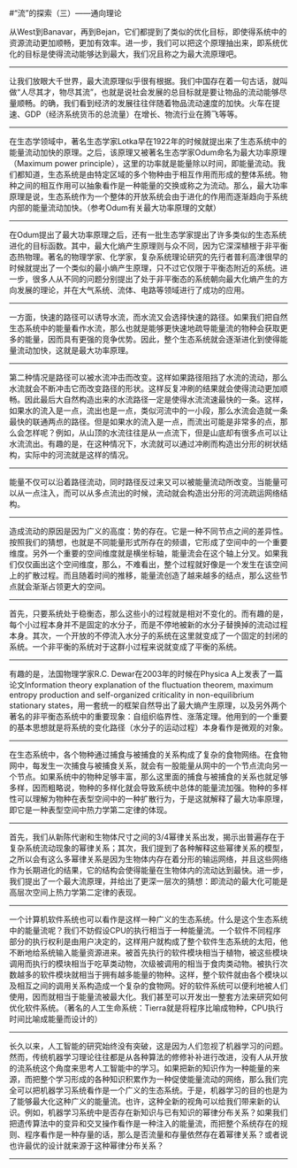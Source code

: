 #“流”的探索（三）——通向理论

从West到Banavar，再到Bejan，它们都提到了类似的优化目标，即使得系统中的资源流动更加顺畅，更加有效率。进一步，我们可以把这个原理抽出来，即系统优化的目标是使得流动能够达到最大，我们况且称之为最大流原理吧。

---

让我们放眼大千世界，最大流原理似乎很有根据。我们中国存在着一句古话，就叫做“人尽其才，物尽其流”，也就是说社会发展的总目标就是要让物品的流动能够尽量顺畅。的确，我们看到经济的发展往往伴随着物品流动速度的加快。火车在提速、GDP（经济系统货币的总流量）在增长、物流行业在腾飞等等。

---

在生态学领域中，著名生态学家Lotka早在1922年的时候就提出来了生态系统中的能量流动加快的原理。之后，该原理又被著名生态学家Odum命名为最大功率原理（Maximum power principle），这里的功率就是能量除以时间，即能量流动。我们都知道，生态系统是由特定区域的多个物种由于相互作用而形成的整体系统。物种之间的相互作用可以抽象看作是一种能量的交换或称之为流动。那么，最大功率原理是说，生态系统作为一个整体的开放系统会由于进化的作用而逐渐趋向于系统内部的能量流动加快。（参考Odum有关最大功率原理的文献）

---

在Odum提出了最大功率原理之后，还有一批生态学家提出了许多类似的生态系统进化的目标函数。其中，最大化熵产生原理则与众不同，因为它深深植根于非平衡态热物理。著名的物理学家、化学家，复杂系统理论研究的先行者普利高津很早的时候就提出了一个类似的最小熵产生原理，只不过它仅限于平衡态附近的系统。进一步，很多人从不同的问题分别提出了处于非平衡态的系统朝向最大化熵产生的方向发展的理论，并在大气系统、流体、电路等领域进行了成功的应用。

---

一方面，快速的路径可以诱导水流，而水流又会选择快速的路径。如果我们把自然生态系统中的能量看作水流，那么也就是能够更快速地疏导能量流的物种会获取更多的能量，因而具有更强的竞争优势。因此，整个生态系统就会逐渐进化到使得能量流动加快，这就是最大功率原理。

---

第二种情况是路径可以被水流冲击而改变。这样如果路径阻挡了水流的流动，那么水流就会不断冲击它而改变路径的形状。这样反复冲刷的结果就会使得流动更加顺畅。因此最后大自然构造出来的水流路径一定是使得水流流速最快的一条。这样，如果水的流入是一点，流出也是一点，类似河流中的一小段，那么水流会造就一条最快的联通两点的路径。但是如果水的流入是一点，而流出可能是非常多的点，那么会怎样呢？例如，从山顶的水流往往是从一点流下，但是山底却有很多点可以让水流流出。有趣的是，在这种情况下，水流就可以通过冲刷而构造出分形的树状结构，实际中的河流就是这样的情况。

---

能量不仅可以沿着路径流动，同时路径反过来又可以被能量流动所改变。当能量可以从一点注入，而可以从多点流出的时候，流动就会构造出分形的河流疏运网络结构。

---

造成流动的原因是因为广义的高度：势的存在。它是一种不同节点之间的差异性。按照我们的猜想，也就是不同能量形式所存在的频谱，它形成了空间中的一个重要维度。另外一个重要的空间维度就是横坐标轴，能量流会在这个轴上分叉。如果我们仅仅画出这个空间维度，那么，不难看出，整个过程就好像是一个发生在该空间上的扩散过程。而且随着时间的推移，能量流创造了越来越多的结点，那么这些节点就会渐渐占领更大的空间。

---

首先，只要系统处于稳衡态，那么这些小的过程就是相对不变化的。而有趣的是，每个小过程本身并不是固定的水分子，而是不停地被新的水分子替换掉的流动过程本身。其次，一个开放的不停流入水分子的系统在这里就变成了一个固定的封闭的系统。一个非平衡的系统对于这群小过程来说就变成了平衡的系统。

---

有趣的是，法国物理学家R.C. Dewar在2003年的时候在Physica A上发表了一篇论文Information theory explanation of the fluctuation theorem, maximum entropy production and self-organized criticality in non-equilibrium stationary states，用一套统一的框架自然导出了最大熵产生原理，以及另外两个著名的非平衡态系统中的重要现象：自组织临界性、涨落定理。他用到的一个重要的基本思想就是将系统的变化路径（水分子的运动过程）本身看作是微观的对象。

---

在生态系统中，各个物种通过捕食与被捕食的关系构成了复杂的食物网络。在食物网中，每发生一次捕食与被捕食关系，就会有一股能量从网中的一个节点流向另一个节点。如果系统中的物种足够丰富，那么这里面的捕食与被捕食的关系也就足够多样，因而粗略说，物种的多样化就会导致系统中总体的能量流加强。物种的多样性可以理解为物种在表型空间中的一种扩散行为，于是这就解释了最大功率原理，即它是一种表型空间中热力学第二定律的体现。

---

首先，我们从新陈代谢和生物体尺寸之间的3/4幂律关系出发，揭示出普遍存在于复杂系统流动现象的幂律关系；其次，我们提到了各种解释这些幂律关系的模型，之所以会有这么多幂律关系是因为生物体内存在着分形的输运网络，并且这些网络作为长期进化的结果，它的结构会使得能量在生物体内的流动达到最快。进一步，我们提出了一个最大流原理，并给出了更深一层次的猜想：即流动的最大化可能是高层次空间上热力学第二定律的表现。

---

一个计算机软件系统也可以看作是这样一种广义的生态系统。什么是这个生态系统中的能量流呢？我们不妨假设CPU的执行相当于一种能量流。一个软件不同程序部分的执行权利是由用户决定的，这样用户就构成了整个软件生态系统的太阳，他不断地给系统输入能量资源进来。被首先执行的软件模块相当于植物，被这些模块调用而执行的模块相当于吃草类动物，次级被调用的相当于食肉类动物。被执行次数越多的软件模块就相当于拥有越多能量的物种。这样，整个软件就由各个模块以及相互之间的调用关系构造成一个复杂的食物网。好的软件系统可以便利地被人们使用，因而就相当于能量流被最大化。我们甚至可以开发出一整套方法来研究如何优化软件系统。（著名的人工生命系统：Tierra就是将程序比喻成物种，CPU执行时间比喻成能量而设计的）

---

长久以来，人工智能的研究始终没有突破，这是因为人们忽视了机器学习的问题。然而，传统机器学习理论往往都是从各种算法的修修补补进行改进，没有人从开放的流系统这个角度来思考人工智能中的学习。如果把新的知识作为一种能量的来源，而把整个学习形成的各种知识积累作为一种促使能量流动的网络，那么我们完全可以把机器学习系统看作是一个广义的生态系统。于是，机器学习的目的也是为了能够最大化这种广义的能量流。也许，这种全新的视角可以给我们带来新的认识。例如，机器学习系统中是否存在新知识与已有知识的幂律分布关系？如果我们把遗传算法中的变异和交叉操作看作是一种注入的能量流，而把整个系统存在的规则、程序看作是一种存量的话，那么是否流量和存量依然存在着幂律关系？或者说也许最优的设计就来源于这种幂律分布关系？

---

